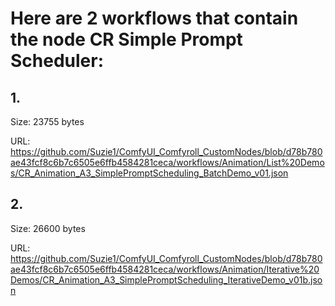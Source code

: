 # Here are 2 workflows that contain the node CR Simple Prompt Scheduler:

## 1. 

Size: 23755 bytes

URL: https://github.com/Suzie1/ComfyUI_Comfyroll_CustomNodes/blob/d78b780ae43fcf8c6b7c6505e6ffb4584281ceca/workflows/Animation/List%20Demos/CR_Animation_A3_SimplePromptScheduling_BatchDemo_v01.json

## 2. 

Size: 26600 bytes

URL: https://github.com/Suzie1/ComfyUI_Comfyroll_CustomNodes/blob/d78b780ae43fcf8c6b7c6505e6ffb4584281ceca/workflows/Animation/Iterative%20Demos/CR_Animation_A3_SimplePromptScheduling_IterativeDemo_v01b.json

